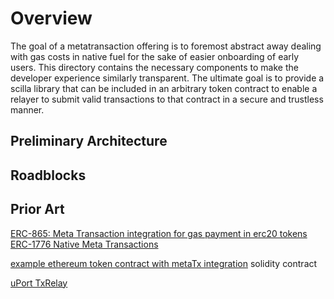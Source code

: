 # Overview

The goal of a metatransaction offering is to foremost abstract away dealing with gas costs in native fuel for the sake of easier onboarding of early users. This directory contains the necessary components to make the developer experience similarly transparent. The ultimate goal is to provide a scilla library that can be included in an arbitrary token contract to enable a relayer to submit valid transactions to that contract in a secure and trustless manner.

## Preliminary Architecture

## Roadblocks

## Prior Art
[ERC-865: Meta Transaction integration for gas payment in erc20 tokens](https://github.com/ethereum/EIPs/issues/865)
[ERC-1776 Native Meta Transactions](https://github.com/wighawag/EIPs/blob/41055a88efb46d9cf5797764b02554bdb26672f0/EIPS/eip-native-meta-transactions.md)

[example ethereum token contract with metaTx integration](https://github.com/pixowl/thesandbox-contracts/blob/master/src/Sand/erc20/ERC20MetaTxExtension.sol) solidity contract

[uPort TxRelay](https://github.com/uport-project/uport-identity/blob/develop/contracts/TxRelay.sol) 